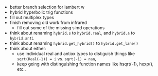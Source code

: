 - better branch selection for lambert w
- hybrid hyperbolic trig functions
- fill out multiplex types
- finish removing old work from infrared
    - fill out some of the missing simd operations
- think about renaming `hybrid.s` to `hybrid.real`, and `hybrid.a` to `hybrid.anti`
- think about renaming `hybrid.get_hybrid()` to `hybrid.get_lane()`
- think about either:
    - use individual real and antiox types to distiguish things like `sqrt(Real(-1)) = i` vs. `sqrt(-1) = nan`,
    - keep going with distinguishing function names like hsqrt(-1), hexp(), etc..